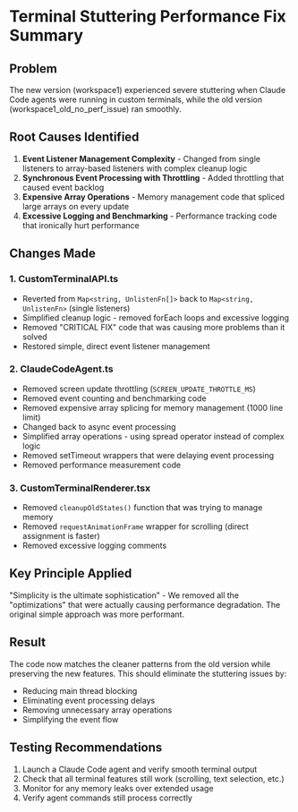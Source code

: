 # Terminal Stuttering Performance Fix Summary

## Problem
The new version (workspace1) experienced severe stuttering when Claude Code agents were running in custom terminals, while the old version (workspace1_old_no_perf_issue) ran smoothly.

## Root Causes Identified

1. **Event Listener Management Complexity** - Changed from single listeners to array-based listeners with complex cleanup logic
2. **Synchronous Event Processing with Throttling** - Added throttling that caused event backlog
3. **Expensive Array Operations** - Memory management code that spliced large arrays on every update
4. **Excessive Logging and Benchmarking** - Performance tracking code that ironically hurt performance

## Changes Made

### 1. CustomTerminalAPI.ts
- Reverted from `Map<string, UnlistenFn[]>` back to `Map<string, UnlistenFn>` (single listeners)
- Simplified cleanup logic - removed forEach loops and excessive logging
- Removed "CRITICAL FIX" code that was causing more problems than it solved
- Restored simple, direct event listener management

### 2. ClaudeCodeAgent.ts
- Removed screen update throttling (`SCREEN_UPDATE_THROTTLE_MS`)
- Removed event counting and benchmarking code
- Removed expensive array splicing for memory management (1000 line limit)
- Changed back to async event processing
- Simplified array operations - using spread operator instead of complex logic
- Removed setTimeout wrappers that were delaying event processing
- Removed performance measurement code

### 3. CustomTerminalRenderer.tsx
- Removed `cleanupOldStates()` function that was trying to manage memory
- Removed `requestAnimationFrame` wrapper for scrolling (direct assignment is faster)
- Removed excessive logging comments

## Key Principle Applied
"Simplicity is the ultimate sophistication" - We removed all the "optimizations" that were actually causing performance degradation. The original simple approach was more performant.

## Result
The code now matches the cleaner patterns from the old version while preserving the new features. This should eliminate the stuttering issues by:
- Reducing main thread blocking
- Eliminating event processing delays
- Removing unnecessary array operations
- Simplifying the event flow

## Testing Recommendations
1. Launch a Claude Code agent and verify smooth terminal output
2. Check that all terminal features still work (scrolling, text selection, etc.)
3. Monitor for any memory leaks over extended usage
4. Verify agent commands still process correctly